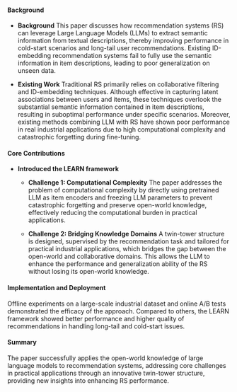 #### Background
- **Background**
This paper discusses how recommendation systems (RS) can leverage Large Language Models (LLMs) to extract semantic information from textual descriptions, thereby improving performance in cold-start scenarios and long-tail user recommendations. Existing ID-embedding recommendation systems fail to fully use the semantic information in item descriptions, leading to poor generalization on unseen data.

- **Existing Work**
Traditional RS primarily relies on collaborative filtering and ID-embedding techniques. Although effective in capturing latent associations between users and items, these techniques overlook the substantial semantic information contained in item descriptions, resulting in suboptimal performance under specific scenarios. Moreover, existing methods combining LLM with RS have shown poor performance in real industrial applications due to high computational complexity and catastrophic forgetting during fine-tuning.

#### Core Contributions
  - **Introduced the LEARN framework**
      - **Challenge 1: Computational Complexity**
         The paper addresses the problem of computational complexity by directly using pretrained LLM as item encoders and freezing LLM parameters to prevent catastrophic forgetting and preserve open-world knowledge, effectively reducing the computational burden in practical applications.

      - **Challenge 2: Bridging Knowledge Domains**
         A twin-tower structure is designed, supervised by the recommendation task and tailored for practical industrial applications, which bridges the gap between the open-world and collaborative domains. This allows the LLM to enhance the performance and generalization ability of the RS without losing its open-world knowledge.

#### Implementation and Deployment
Offline experiments on a large-scale industrial dataset and online A/B tests demonstrated the efficacy of the approach. Compared to others, the LEARN framework showed better performance and higher quality of recommendations in handling long-tail and cold-start issues.

#### Summary
The paper successfully applies the open-world knowledge of large language models to recommendation systems, addressing core challenges in practical applications through an innovative twin-tower structure, providing new insights into enhancing RS performance.